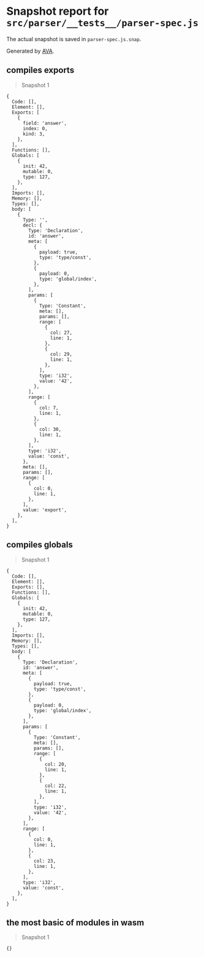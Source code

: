 # Snapshot report for `src/parser/__tests__/parser-spec.js`

The actual snapshot is saved in `parser-spec.js.snap`.

Generated by [AVA](https://ava.li).

## compiles exports

> Snapshot 1

    {
      Code: [],
      Element: [],
      Exports: [
        {
          field: 'answer',
          index: 0,
          kind: 3,
        },
      ],
      Functions: [],
      Globals: [
        {
          init: 42,
          mutable: 0,
          type: 127,
        },
      ],
      Imports: [],
      Memory: [],
      Types: [],
      body: [
        {
          Type: '',
          decl: {
            Type: 'Declaration',
            id: 'answer',
            meta: [
              {
                payload: true,
                type: 'type/const',
              },
              {
                payload: 0,
                type: 'global/index',
              },
            ],
            params: [
              {
                Type: 'Constant',
                meta: [],
                params: [],
                range: [
                  {
                    col: 27,
                    line: 1,
                  },
                  {
                    col: 29,
                    line: 1,
                  },
                ],
                type: 'i32',
                value: '42',
              },
            ],
            range: [
              {
                col: 7,
                line: 1,
              },
              {
                col: 30,
                line: 1,
              },
            ],
            type: 'i32',
            value: 'const',
          },
          meta: [],
          params: [],
          range: [
            {
              col: 0,
              line: 1,
            },
          ],
          value: 'export',
        },
      ],
    }

## compiles globals

> Snapshot 1

    {
      Code: [],
      Element: [],
      Exports: [],
      Functions: [],
      Globals: [
        {
          init: 42,
          mutable: 0,
          type: 127,
        },
      ],
      Imports: [],
      Memory: [],
      Types: [],
      body: [
        {
          Type: 'Declaration',
          id: 'answer',
          meta: [
            {
              payload: true,
              type: 'type/const',
            },
            {
              payload: 0,
              type: 'global/index',
            },
          ],
          params: [
            {
              Type: 'Constant',
              meta: [],
              params: [],
              range: [
                {
                  col: 20,
                  line: 1,
                },
                {
                  col: 22,
                  line: 1,
                },
              ],
              type: 'i32',
              value: '42',
            },
          ],
          range: [
            {
              col: 0,
              line: 1,
            },
            {
              col: 23,
              line: 1,
            },
          ],
          type: 'i32',
          value: 'const',
        },
      ],
    }

## the most basic of modules in wasm

> Snapshot 1

    {}

